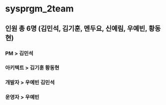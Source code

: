 # sysprgm_2team
## 인원 총 6명 (김민석, 김기훈, 멘두요, 신예림, 우예빈, 황동현)
### PM > 김민석
### 아키텍트 > 김기훈 황동현
### 개발자 > 우예빈 김민석
### 운영자 > 우예빈
